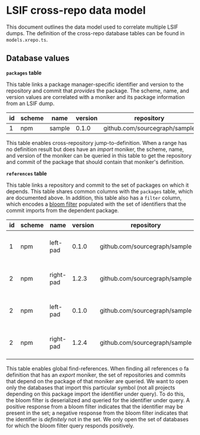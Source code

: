 # LSIF cross-repo data model

This document outlines the data model used to correlate multiple LSIF dumps. The definition of the cross-repo database tables can be found in `models.xrepo.ts`.

## Database values

**`packages` table**

This table links a package manager-specific identifier and version to the repository and commit that _provides_ the package. The scheme, name, and version values are correlated with a moniker and its package information from an LSIF dump.

| id  | scheme | name   | version | repository                    | commit                                   |
| --- | ------ | ------ | ------- | ----------------------------- | ---------------------------------------- |
| 1   | npm    | sample | 0.1.0   | github.com/sourcegraph/sample | e58d28c98a43f97112299ad6e590e5846b241763 |

This table enables cross-repository jump-to-definition. When a range has no definition result but does have an _import_ moniker, the scheme, name, and version of the moniker can be queried in this table to get the repository and commit of the package that should contain that moniker's definition.

**`references` table**

This table links a repository and commit to the set of packages on which it depends. This table shares common columns with the `packages` table, which are documented above. In addition, this table also has a `filter` column, which encodes a [bloom filter](https://en.wikipedia.org/wiki/Bloom_filter) populated with the set of identifiers that the commit imports from the dependent package.

| id  | scheme | name      | version | repository                    | commit                                   | filter                       |
| --- | ------ | --------- | ------- | ----------------------------- | ---------------------------------------- | ---------------------------- |
| 1   | npm    | left-pad  | 0.1.0   | github.com/sourcegraph/sample | e58d28c98a43f97112299ad6e590e5846b241763 | _gzipped_ and _json-encoded_ |
| 2   | npm    | right-pad | 1.2.3   | github.com/sourcegraph/sample | e58d28c98a43f97112299ad6e590e5846b241763 | _gzipped_ and _json-encoded_ |
| 2   | npm    | left-pad  | 0.1.0   | github.com/sourcegraph/sample | 9f6e6ec73509159714606ec77e1c55be75235346 | _gzipped_ and _json-encoded_ |
| 2   | npm    | right-pad | 1.2.4   | github.com/sourcegraph/sample | 9f6e6ec73509159714606ec77e1c55be75235346 | _gzipped_ and _json-encoded_ |

This table enables global find-references. When finding all references o fa definition that has an _export_ moniker, the set of repositories and commits that depend on the package of that moniker are queried. We want to open only the databases that import this particular symbol (not all projects depending on this package import the identifier under query). To do this, the bloom filter is deserialized and queried for the identifier under query. A positive response from a bloom filter indicates that the identifier may be present in the set; a negative response from the bloom filter indicates that the identifier is _definitely_ not in the set. We only open the set of databases for which the bloom filter query responds positively.
